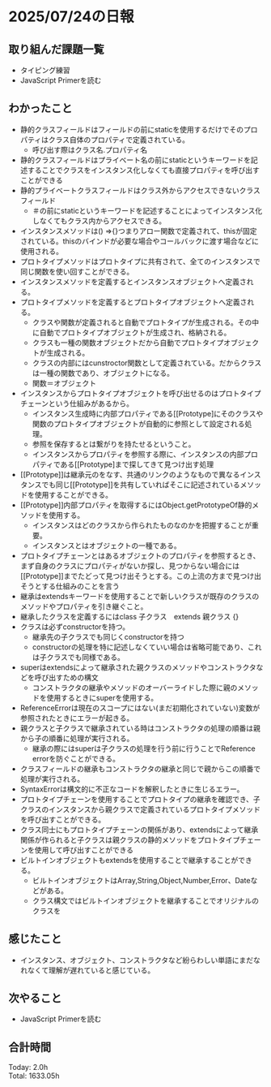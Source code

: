 # 2025/07/24の日報
## 取り組んだ課題一覧
* タイピング練習
* JavaScript Primerを読む
## わかったこと 
* 静的クラスフィールドはフィールドの前にstaticを使用するだけでそのプロパティはクラス自体のプロパティで定義されている。
  * 呼び出す際はクラス名.プロパティ名
* 静的クラスフィールドはプライベート名の前にstaticというキーワードを記述することでクラスをインスタンス化しなくても直接プロパティを呼び出すことができる
* 静的プライベートクラスフィールドはクラス外からアクセスできないクラスフィールド
  * ＃の前にstaticというキーワードを記述することによってインスタンス化しなくてもクラス内からアクセスできる。
* インスタンスメソッドは() =>{}つまりアロー関数で定義されて、thisが固定されている。thisのバインドが必要な場合やコールバックに渡す場合などに使用される。
* プロトタイプメソッドはプロトタイプに共有されて、全てのインスタンスで同じ関数を使い回すことができる。
* インスタンスメソッドを定義するとインスタンスオブジェクトへ定義される。
* プロトタイプメソッドを定義するとプロトタイプオブジェクトへ定義される。
  * クラスや関数が定義されると自動でプロトタイプが生成される。その中に自動でプロトタイプオブジェクトが生成され、格納される。
  * クラスも一種の関数オブジェクトだから自動でプロトタイプオブジェクトが生成される。
  * クラスの内部にはcunstroctor関数として定義されている。だからクラスは一種の関数であり、オブジェクトになる。
  * 関数＝オブジェクト
* インスタンスからプロトタイプオブジェクトを呼び出せるのはプロトタイプチェーンという仕組みがあるから。
  * インスタンス生成時に内部プロパティである[[Prototype]にそのクラスや関数のプロトタイプオブジェクトが自動的に参照として設定される処理。
  * 参照を保存するとは繋がりを持たせるということ。
  * インスタンスからプロパティを参照する際に、インスタンスの内部プロパティである[[Prototype]まで探してきて見つけ出す処理
* [[Prototype]]は継承元のをなす、共通のリンクのようなもので異なるインスタンスでも同じ[[Prototype]]を共有していればそこに記述されているメソッドを使用することができる。
* [[Prototype]]内部プロパティを取得するにはObject.getPrototypeOf静的メソッドを使用する。
  * インスタンスはどのクラスから作られたものなのかを把握することが重要。
  * インスタンスとはオブジェクトの一種である。
* プロトタイプチェーンとはあるオブジェクトのプロパティを参照するとき、まず自身のクラスにプロパティがないか探し、見つからない場合には[[Prototype]]までたどって見つけ出そうとする。この上流の方まで見つけ出そうとする仕組みのことを言う
* 継承はextendsキーワードを使用することで新しいクラスが既存のクラスのメソッドやプロパティを引き継ぐこと。
* 継承したクラスを定義するにはclass 子クラス　extends 親クラス {}
* クラスは必ずconstructorを持つ。
  * 継承先の子クラスでも同じくconstructorを持つ
  * constructorの処理を特に記述しなくていい場合は省略可能であり、これは子クラスでも同様である。
* superはextendsによって継承された親クラスのメソッドやコンストラクタなどを呼び出すための構文
  * コンストラクタの継承やメソッドのオーバーライドした際に親のメソッドを使用するときにsuperを使用する。 
* ReferenceErrorは現在のスコープにはない(まだ初期化されていない)変数が参照されたときにエラーが起きる。
* 親クラスと子クラスで継承されている時はコンストラクタの処理の順番は親から子の順番に処理が実行される。
  * 継承の際にはsuperは子クラスの処理を行う前に行うことでReference errorを防ぐことができる。
* クラスフィールドの継承もコンストラクタの継承と同じで親からこの順番で処理が実行される。
* SyntaxErrorは構文的に不正なコードを解釈したときに生じるエラー。
* プロトタイプチェーンを使用することでプロトタイプの継承を確認でき、子クラスのインスタンスから親クラスで定義されているプロトタイプメソッドを呼び出すことができる。
* クラス同士にもプロトタイプチェーンの関係があり、extendsによって継承関係が作られると子クラスは親クラスの静的メソッドをプロトタイプチェーンを使用して呼び出すことができる
* ビルトインオブジェクトもextendsを使用することで継承することができる。
  * ビルトインオブジェクトはArray,String,Object,Number,Error、Dateなどがある。
  * クラス構文ではビルトインオブジェクトを継承することでオリジナルのクラスを     
## 感じたこと
* インスタンス、オブジェクト、コンストラクタなど紛らわしい単語にまだなれなくて理解が遅れていると感じている。
## 次やること
* JavaScript Primerを読む
##  合計時間 
Today: 2.0h<br>
Total: 1633.05h
